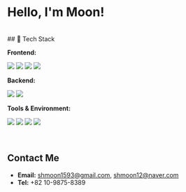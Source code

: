 # Hello, I'm Moon!

<br/>
## 🔧 Tech Stack

**Frontend:**
<p>
  <img src="https://img.shields.io/badge/HTML5-E34F26?style=flat-square&logo=html5&logoColor=white"/> 
  <img src="https://img.shields.io/badge/CSS3-1572B6?style=flat-square&logo=css3&logoColor=white"/> 
  <img src="https://img.shields.io/badge/JavaScript-F7DF1E?style=flat-square&logo=javascript&logoColor=black"/> 
  <img src="https://img.shields.io/badge/Vue.js-4FC08D?style=flat-square&logo=vue.js&logoColor=white"/> 
</p>

**Backend:**
<p>
  <img src="https://img.shields.io/badge/Java-ED8B00?style=flat-square&logo=openjdk&logoColor=white"/> 
  <img src="https://img.shields.io/badge/Spring-6DB33F?style=flat-square&logo=spring&logoColor=white"/>
  </p>

**Tools & Environment:**
<p>
  <img src="https://img.shields.io/badge/IntelliJ IDEA-000000?style=flat-square&logo=intellijidea&logoColor=white"/>
  <img src="https://img.shields.io/badge/Visual Studio Code-007ACC?style=flat-square&logo=visualstudiocode&logoColor=white"/>
  <img src="https://img.shields.io/badge/Firefox-FF7139?style=flat-square&logo=Firefox-Browser&logoColor=white"/> 
  <img src="https://img.shields.io/badge/Chrome-4285F4?style=flat-square&logo=Google-Chrome&logoColor=white"/>
  </p>

<br/>

## Contact Me

* **Email:** shmoon1593@gmail.com, shmoon12@naver.com
* **Tel:** +82 10-9875-8389

<br/>
